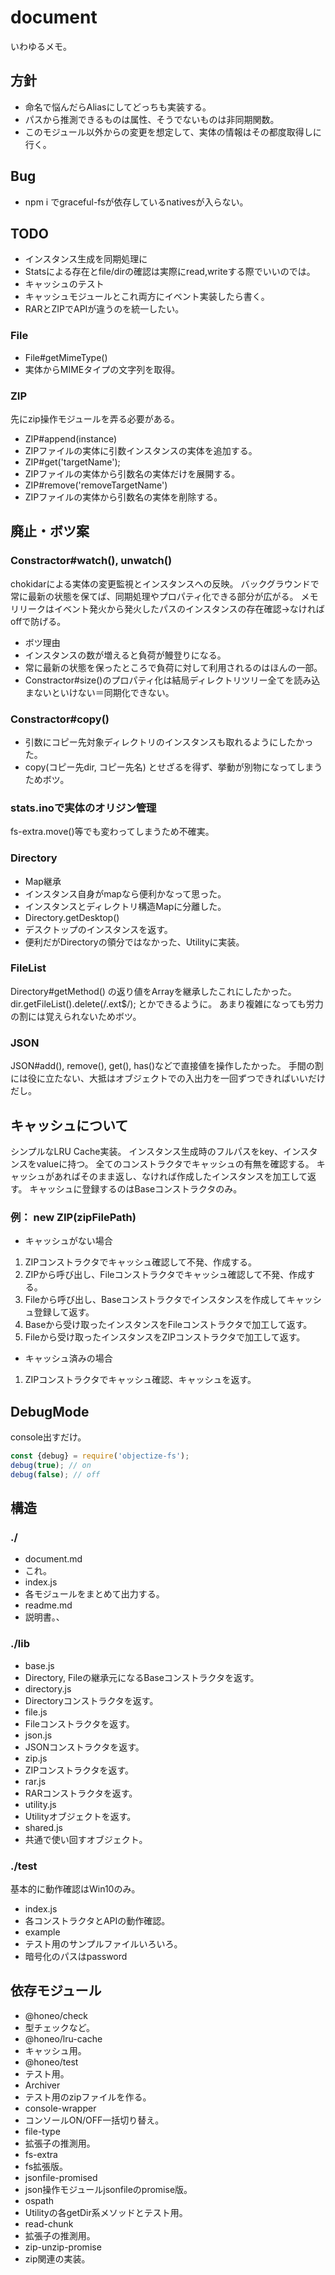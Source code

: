 # document
いわゆるメモ。


## 方針
* 命名で悩んだらAliasにしてどっちも実装する。
* パスから推測できるものは属性、そうでないものは非同期関数。
* このモジュール以外からの変更を想定して、実体の情報はその都度取得しに行く。

## Bug
* npm i でgraceful-fsが依存しているnativesが入らない。

## TODO
* インスタンス生成を同期処理に
 * Statsによる存在とfile/dirの確認は実際にread,writeする際でいいのでは。
* キャッシュのテスト
 * キャッシュモジュールとこれ両方にイベント実装したら書く。
* RARとZIPでAPIが違うのを統一したい。

### File
* File#getMimeType()
 * 実体からMIMEタイプの文字列を取得。

### ZIP
先にzip操作モジュールを弄る必要がある。
* ZIP#append(instance)
 * ZIPファイルの実体に引数インスタンスの実体を追加する。
* ZIP#get('targetName');
 * ZIPファイルの実体から引数名の実体だけを展開する。
* ZIP#remove('removeTargetName')
 * ZIPファイルの実体から引数名の実体を削除する。


## 廃止・ボツ案

### Constractor#watch(), unwatch()
chokidarによる実体の変更監視とインスタンスへの反映。
バックグラウンドで常に最新の状態を保てば、同期処理やプロパティ化できる部分が広がる。
メモリリークはイベント発火から発火したパスのインスタンスの存在確認→なければoffで防げる。
* ボツ理由
 * インスタンスの数が増えると負荷が鰻登りになる。
 * 常に最新の状態を保ったところで負荷に対して利用されるのはほんの一部。
 * Constractor#size()のプロパティ化は結局ディレクトリツリー全てを読み込まないといけない＝同期化できない。

### Constractor#copy()
* 引数にコピー先対象ディレクトリのインスタンスも取れるようにしたかった。
* copy(コピー先dir, コピー先名) とせざるを得ず、挙動が別物になってしまうためボツ。

### stats.inoで実体のオリジン管理
fs-extra.move()等でも変わってしまうため不確実。

### Directory
* Map継承
 * インスタンス自身がmapなら便利かなって思った。
 * インスタンスとディレクトリ構造Mapに分離した。
* Directory.getDesktop()
 * デスクトップのインスタンスを返す。
 * 便利だがDirectoryの領分ではなかった、Utilityに実装。

### FileList
Directory#getMethod() の返り値をArrayを継承したこれにしたかった。
dir.getFileList().delete(/\.ext$/); とかできるように。
あまり複雑になっても労力の割には覚えられないためボツ。

### JSON
JSON#add(), remove(), get(), has()などで直接値を操作したかった。
手間の割には役に立たない、大抵はオブジェクトでの入出力を一回ずつできればいいだけだし。


## キャッシュについて
シンプルなLRU Cache実装。
インスタンス生成時のフルパスをkey、インスタンスをvalueに持つ。
全てのコンストラクタでキャッシュの有無を確認する。
キャッシュがあればそのまま返し、なければ作成したインスタンスを加工して返す。
キャッシュに登録するのはBaseコンストラクタのみ。

### 例： new ZIP(zipFilePath)
* キャッシュがない場合
 1. ZIPコンストラクタでキャッシュ確認して不発、作成する。
 2. ZIPから呼び出し、Fileコンストラクタでキャッシュ確認して不発、作成する。
 3. Fileから呼び出し、Baseコンストラクタでインスタンスを作成してキャッシュ登録して返す。
 4. Baseから受け取ったインスタンスをFileコンストラクタで加工して返す。
 5. Fileから受け取ったインスタンスをZIPコンストラクタで加工して返す。
* キャッシュ済みの場合
 1. ZIPコンストラクタでキャッシュ確認、キャッシュを返す。


## DebugMode
console出すだけ。
```js
const {debug} = require('objectize-fs');
debug(true); // on
debug(false); // off
```


## 構造

### ./
* document.md
 * これ。
* index.js
 * 各モジュールをまとめて出力する。
* readme.md
 * 説明書。、

### ./lib
* base.js
 * Directory, Fileの継承元になるBaseコンストラクタを返す。
* directory.js
 * Directoryコンストラクタを返す。
* file.js
 * Fileコンストラクタを返す。
* json.js
 * JSONコンストラクタを返す。
* zip.js
 * ZIPコンストラクタを返す。
* rar.js
 * RARコンストラクタを返す。
* utility.js
 * Utilityオブジェクトを返す。
* shared.js
 * 共通で使い回すオブジェクト。

### ./test
基本的に動作確認はWin10のみ。
* index.js
 * 各コンストラクタとAPIの動作確認。
* example
 * テスト用のサンプルファイルいろいろ。
 * 暗号化のパスはpassword


## 依存モジュール
* @honeo/check
 * 型チェックなど。
* @honeo/lru-cache
 * キャッシュ用。
* @honeo/test
 * テスト用。
* Archiver
 * テスト用のzipファイルを作る。
* console-wrapper
 * コンソールON/OFF一括切り替え。
* file-type
 * 拡張子の推測用。
* fs-extra
 * fs拡張版。
* jsonfile-promised
 * json操作モジュールjsonfileのpromise版。
* ospath
 * Utilityの各getDir系メソッドとテスト用。
* read-chunk
 * 拡張子の推測用。
* zip-unzip-promise
 * zip関連の実装。
